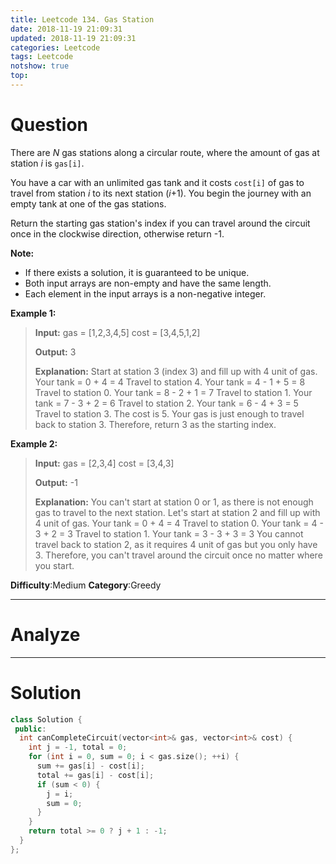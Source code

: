 ```yaml
---
title: Leetcode 134. Gas Station
date: 2018-11-19 21:09:31
updated: 2018-11-19 21:09:31
categories: Leetcode
tags: Leetcode
notshow: true
top:
---
```


# Question

There are  _N_  gas stations along a circular route, where the amount of gas at station  _i_  is  `gas[i]`.

You have a car with an unlimited gas tank and it costs  `cost[i]`  of gas to travel from station  _i_  to its next station (_i_+1). You begin the journey with an empty tank at one of the gas stations.

Return the starting gas station's index if you can travel around the circuit once in the clockwise direction, otherwise return -1.

**Note:**

- If there exists a solution, it is guaranteed to be unique.
- Both input arrays are non-empty and have the same length.
- Each element in the input arrays is a non-negative integer.

**Example 1:**

> **Input:** 
gas  = [1,2,3,4,5]
cost = [3,4,5,1,2]
> 
> **Output:** 3
>
> **Explanation:** Start at station 3 (index 3) and fill up with 4 unit of gas. Your tank = 0 + 4 = 4
Travel to station 4. Your tank = 4 - 1 + 5 = 8
Travel to station 0. Your tank = 8 - 2 + 1 = 7
Travel to station 1. Your tank = 7 - 3 + 2 = 6
Travel to station 2. Your tank = 6 - 4 + 3 = 5
Travel to station 3. The cost is 5. Your gas is just enough to travel back to station 3.
Therefore, return 3 as the starting index.

**Example 2:**

> **Input:** 
gas  = [2,3,4]
cost = [3,4,3]
>
> **Output:** -1
>
> **Explanation:** You can't start at station 0 or 1, as there is not enough gas to travel to the next station.
> Let's start at station 2 and fill up with 4 unit of gas. Your tank = 0 + 4 = 4
Travel to station 0. Your tank = 4 - 3 + 2 = 3
Travel to station 1. Your tank = 3 - 3 + 3 = 3
You cannot travel back to station 2, as it requires 4 unit of gas but you only have 3.
Therefore, you can't travel around the circuit once no matter where you start.

**Difficulty**:Medium
**Category**:Greedy

<!-- more -->

------------

# Analyze

------------

# Solution

```cpp
class Solution {
 public:
  int canCompleteCircuit(vector<int>& gas, vector<int>& cost) {
    int j = -1, total = 0;
    for (int i = 0, sum = 0; i < gas.size(); ++i) {
      sum += gas[i] - cost[i];
      total += gas[i] - cost[i];
      if (sum < 0) {
        j = i;
        sum = 0;
      }
    }
    return total >= 0 ? j + 1 : -1;
  }
};
```
